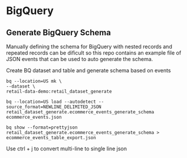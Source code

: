 # BigQuery

## Generate BigQuery Schema

Manually defining the schema for BigQuery with nested records and repeated records can be dificult so this repo contains an example file of JSON events that can be used to auto generate the schema.



Create BQ dataset and table and generate schema based on events

```
bq --location=US mk \
--dataset \
retail-data-demo:retail_dataset_generate
```

```
bq --location=US load --autodetect --source_format=NEWLINE_DELIMITED_JSON retail_dataset_generate.ecommerce_events_generate_schema ecommerce_events.json
```


```
bq show --format=prettyjson retail_dataset_generate.ecommerce_events_generate_schema > ecommerce_events_table_export.json
```

Use ctrl + j to convert multi-line to single line json